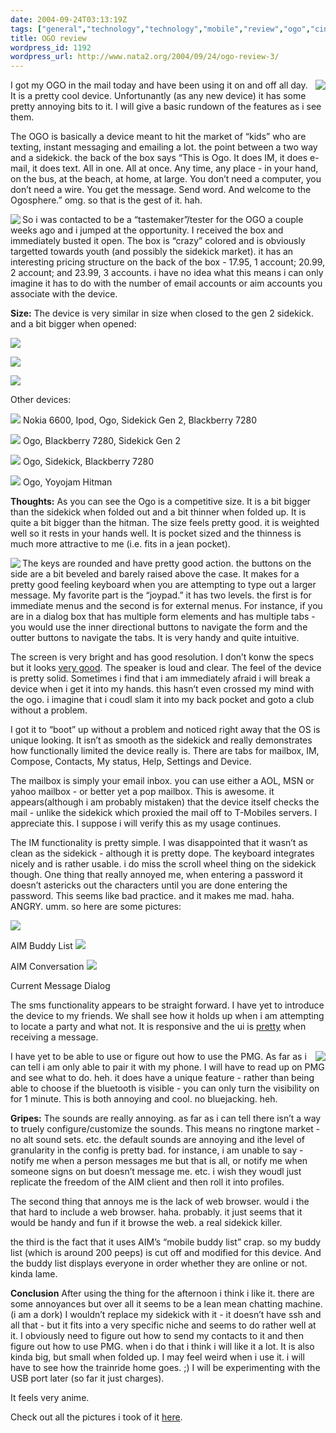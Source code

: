 ```yaml
---
date: 2004-09-24T03:13:19Z
tags: ["general","technology","technology","mobile","review","ogo","cingular"]
title: OGO review
wordpress_id: 1192
wordpress_url: http://www.nata2.org/2004/09/24/ogo-review-3/
---
```


<img align="right" src="http://nata2.info/.thumbnails/pictures/misc/ogo_review/DSCN2051.jpg" />

I got my OGO in the mail today and have been using it on and off all day. It is a pretty cool device. Unfortunantly (as any new device) it has some pretty annoying bits to it. I will give a basic rundown of the features as i see them.

The OGO is basically a device meant to hit the market of “kids” who are texting, instant messaging and emailing a lot. the point between a two way and a sidekick. the back of the box says “This is Ogo. It does IM, it does e-mail, it does text. All in one. All at once. Any time, any place - in your hand, on the bus, at the beach, at home, at large. You don’t need a computer, you don’t need a wire. You get the message. Send word. And welcome to the Ogosphere.” omg. so that is the gest  of it. hah.

<!--more-->
<a />
<a href="http://nata2.info/?path=pictures%2Fmisc%2Fogo_review&img=DSCN2054.jpg"><img border="0" align="left" src="http://nata2.info/.thumbnails/pictures/misc/ogo_review/DSCN2054.jpg" /></a>
So i was contacted to be a “tastemaker”/tester for the OGO a couple weeks ago and i jumped at the opportunity. I received the box and immediately busted it open.  The box is “crazy” colored and is obviously targetted towards youth (and possibly the sidekick market). it has an interesting pricing structure on the back of the box - 17.95, 1 account; 20.99, 2 account; and 23.99, 3 accounts. i have no idea what this means i can only imagine it has to do with the number of email accounts or aim accounts you associate with the device.

<strong>Size:</strong>
The device is very similar in size when closed to the gen 2 sidekick.  and a bit bigger when opened:

<a href="http://nata2.info/?path=pictures%2Fmisc%2Fogo_review&img=DSCN2027.jpg"><img border="0" src="http://nata2.info/.thumbnails/pictures/misc/ogo_review/DSCN2027.jpg" /></a>

<a href="http://nata2.info/?path=pictures%2Fmisc%2Fogo_review&img=DSCN2026.jpg"><img border="0" src="http://nata2.info/.thumbnails/pictures/misc/ogo_review/DSCN2026.jpg" /></a>

<a href="http://nata2.info/?path=pictures%2Fmisc%2Fogo_review&img=DSCN2028.jpg"><img border="0" src="http://nata2.info/.thumbnails/pictures/misc/ogo_review/DSCN2028.jpg" /></a>

Other devices:

<a href="http://nata2.info/?path=pictures%2Fmisc%2Fogo_review&img=DSCN2022.jpg"><img border="0" src="http://nata2.info/.thumbnails/pictures/misc/ogo_review/DSCN2022.jpg" /></a>
Nokia 6600, Ipod, Ogo, Sidekick Gen 2, Blackberry 7280

<a href="http://nata2.info/?path=pictures%2Fmisc%2Fogo_review&img=DSCN2023.jpg"><img border="0" src="http://nata2.info/.thumbnails/pictures/misc/ogo_review/DSCN2023.jpg" /></a>
Ogo, Blackberry 7280, Sidekick Gen 2

<a href="http://nata2.info/?path=pictures%2Fmisc%2Fogo_review&img=DSCN2024.jpg"><img border="0" src="http://nata2.info/.thumbnails/pictures/misc/ogo_review/DSCN2024.jpg" /></a>
Ogo, Sidekick, Blackberry 7280

<a href="http://nata2.info/?path=pictures%2Fmisc%2Fogo_review&img=DSCN2031.jpg"><img border="0" src="http://nata2.info/.thumbnails/pictures/misc/ogo_review/DSCN2031.jpg" /></a>
Ogo, Yoyojam Hitman

<strong>Thoughts:</strong>
As you can see the Ogo is a competitive size. It is a bit bigger than the sidekick when folded out and a bit thinner when folded up. It is quite a bit bigger than the hitman. The size feels pretty good. it is weighted well so it rests in your hands well. It is pocket sized and the thinness is much more attractive to me (i.e. fits in a jean pocket).

<a href="http://nata2.info/?path=pictures%2Fmisc%2Fogo_review&img=DSCN2040.jpg"><img border="0" align="left" src="http://nata2.info/.thumbnails/pictures/misc/ogo_review/DSCN2040.jpg" /></a>The keys are rounded and have pretty good action. the buttons on the side are a bit beveled and barely raised above the case. It makes for a pretty good feeling keyboard when you are attempting to type out a larger message. My favorite part is the “joypad.” it has two levels. the first is for immediate menus and the second is for external menus. For instance, if you are in a dialog box that has multiple form elements and has multiple tabs - you would use the inner directional buttons to  navigate the form and the outter buttons to navigate the tabs. It is very handy and quite intuitive.

The screen is very bright and has good resolution. I don’t konw the specs but it looks <a href="http://nata2.info/?path=pictures%2Fmisc%2Fogo_review&img=DSCN2044.jpg">very good</a>. The speaker is loud and clear. The feel of the device is pretty solid. Sometimes i find that i am immediately afraid i will break a device when i get it into my hands. this hasn’t even crossed my mind with the ogo. i imagine that i coudl slam it into my back pocket and goto a club without a problem.

I got it to “boot” up without a problem and noticed right away that the OS is unique looking. It isn’t as smooth as the sidekick and really demonstrates how functionally limited the device really is. There are tabs for mailbox, IM, Compose, Contacts, My status, Help, Settings and Device.

The mailbox is simply your email inbox. you can use either a AOL, MSN or yahoo mailbox - or better yet a pop mailbox. This is awesome. it appears(although i am probably mistaken) that the device itself checks the mail - unlike the sidekick which proxied the mail off to T-Mobiles servers. I appreciate this. I suppose i will verify this as my usage continues.

The IM functionality is pretty simple. I was disappointed that it wasn’t as clean as the sidekick - although it is pretty dope. The keyboard integrates nicely and is rather usable. i do miss the scroll wheel thing on the sidekick though. One thing that really annoyed me, when entering a password it doesn’t astericks out the characters until you are done entering the password. This seems like bad practice. and it makes me mad. haha. ANGRY. umm. so here are some pictures:

<a href="http://nata2.info/?path=pictures%2Fmisc%2Fogo_review&img=DSCN2032.jpg"><img border="0" src="http://nata2.info/.thumbnails/pictures/misc/ogo_review/DSCN2032.jpg" /></a>

AIM Buddy List
<a href="http://nata2.info/?path=pictures%2Fmisc%2Fogo_review&img=DSCN2033.jpg"><img border="0" src="http://nata2.info/.thumbnails/pictures/misc/ogo_review/DSCN2033.jpg" /></a>

AIM Conversation
<a href="http://nata2.info/?path=pictures%2Fmisc%2Fogo_review&img=DSCN2039.jpg"><img border="0" src="http://nata2.info/.thumbnails/pictures/misc/ogo_review/DSCN2039.jpg" /></a>

Current Message Dialog

The sms functionality appears to be straight forward. I have yet to introduce the device to my friends. We shall see how it holds up when i am attempting to locate a party and what not. It is responsive and the ui is <a href="http://nata2.info/?path=pictures%2Fmisc%2Fogo_review&img=DSCN2035.jpg">pretty</a> when receiving a message.

I have yet to be able to use or figure out how to use the PMG.
<a href="http://nata2.info/?path=pictures%2Fmisc%2Fogo_review&img=DSCN2056.jpg"><img border="0" align="right" src="http://nata2.info/.thumbnails/pictures/misc/ogo_review/DSCN2056.jpg" /></a> As far as i can tell i am only able to pair it with my phone. I will have to read up on PMG and see what to do. heh. it does have a unique feature - rather than being able to choose if the bluetooth is visible - you can only turn the visibility on for 1 minute. This is both annoying and cool. no bluejacking. heh.

<strong>Gripes:</strong>
The sounds are really annoying. as far as i can tell there isn’t a way to truely configure/customize the sounds. This means no ringtone market - no alt sound sets. etc. the default sounds are annoying and ithe level of granularity in the config is pretty bad. for instance, i am unable to say - notify me when a person messages me but that is all, or notify me when someone signs on but doesn’t message me. etc. i wish they woudl just replicate the freedom of the AIM client and then roll it into profiles.

The second thing that annoys me is the lack of web browser. would i the that hard to include a web browser. haha. probably. it just seems that it would be handy and fun if it browse the web. a real sidekick killer.

the third is the fact that it uses AIM’s “mobile buddy list” crap. so my buddy list (which is around 200 peeps) is cut off and modified for this device. And the buddy list displays everyone in order whether they are online or not. kinda lame.

<strong>Conclusion</strong>
After using the thing for the afternoon i think i like it. there are some annoyances but over all it seems to be a lean mean chatting machine. (i am a dork) I wouldn’t replace my sidekick with it - it doesn’t have ssh and all that - but it fits into a very specific niche and seems to do rather well at it. I obviously need to figure out how to send my contacts to it and then figure out how to use PMG. when i do that i think i will like it a lot. It is also kinda big, but small when folded up. I may feel weird when i use it. i will have to see how the trainride home goes. ;) I will be experimenting with the USB port later (so far it just charges).

It feels very anime.

Check out all the pictures i took of it <a href="http://nata2.info/?path=pictures%2Fmisc%2Fogo_review">here</a>.

